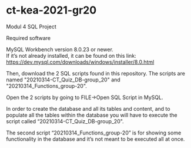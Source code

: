 # ct-kea-2021-gr20
Modul 4 SQL Project

Required software 

MySQL Workbench version 8.0.23 or newer.  
If it’s not already installed, it can be found on this link:  https://dev.mysql.com/downloads/windows/installer/8.0.html

Then, download the 2 SQL scripts found in this repository. 
The scripts are named "20210314-CT_Quiz_DB-group_20" and "20210314_Functions_group-20".

Open the 2 scripts by going to FILE->Open SQL Script in MySQL. 

In order to create the database and all its tables and content, 
and to populate all the tables within the database you will have to execute the script called “20210314-CT_Quiz_DB-group_20". 

The second script “20210314_Functions_group-20” is for showing some functionality in the database and it’s not meant to be executed all at once.  

 
